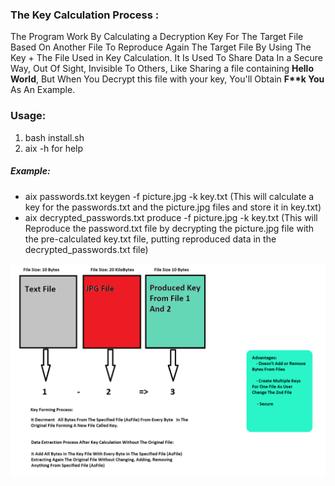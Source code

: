 <h3>The Key Calculation Process :</h3>

The Program Work By Calculating a Decryption Key For The Target File Based On Another File To Reproduce Again The Target File By Using The Key + The File Used in Key Calculation.
It Is Used To Share Data In a Secure Way, Out Of Sight, Invisible To Others, Like Sharing a file containing <b>Hello World</b>, But When You Decrypt this file with your key, You'll Obtain <b>F**k You</b> As An Example.

<h3>Usage: </h3>
  <ol>
    <li>bash install.sh</li>
    <li>aix -h for help</li>
  </ol>
  <h5> Example: </h5>
   <ul>
   <li>aix passwords.txt keygen -f picture.jpg -k key.txt    (This will calculate a key for the passwords.txt and the picture.jpg files and store it in key.txt)</li>
  
   <li>aix decrypted_passwords.txt produce -f picture.jpg -k key.txt   (This will Reproduce the password.txt file by decrypting the picture.jpg file with the pre-calculated key.txt file, putting reproduced data in the decrypted_passwords.txt file)</li>
   </ul>



<img src=AixCrypt-fcnt.png> </img>
